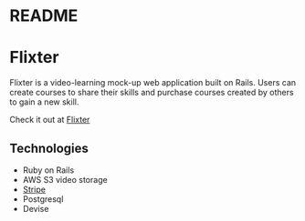 # README

# Flixter

Flixter is a video-learning mock-up web application built on Rails. Users can create courses to share their skills and purchase courses created by others to gain a new skill. 

Check it out at [Flixter](https://flixter-melanie-locke.herokuapp.com/)

## Technologies

* Ruby on Rails
* AWS S3 video storage
* [Stripe](https://stripe.com/)
* Postgresql
* Devise